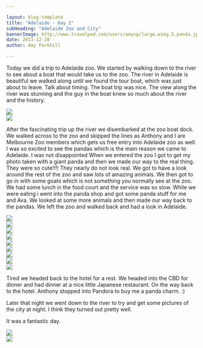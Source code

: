 ```yaml
---

layout: blog-template
title: "Adelaide - Day 2"
subHeading: "Adelaide Zoo and City"
bannerImage: http://www.travelpod.com/users/amynp/large.wimg.5.panda.jpg
date: 2011-12-28
author: Amy Parkhill

---
```

Today we did a trip to Adelaide zoo. We started by walking down to the river to see about a boat that would take us to the zoo. The river in Adelaide is beautiful we walked along until we found the tour boat, which was just about to leave. Talk about timing. The boat trip was nice. The view along the river was stunning and the guy in the boat knew so much about the river and the history. 

<div class="center-image"><img src="http://images.travelpod.com/users/amynp/5.1367186770.on-a-cruise.jpg" /></div>
<div class="center-image"><img src="http://images.travelpod.com/users/amynp/5.1367186770.clouds-in-river.jpg" /></div>

After the fascinating trip up the river we disembarked at the zoo boat dock. We walked across to the zoo and skipped the lines as Anthony and I are Melbourne Zoo members which gets us free entry into Adelaide zoo as well. I was so excited to see the pandas which is the main reason we came to Adelaide. I was not disappointed When we entered the zoo I got to get my photo taken with a giant panda and then we made our way to the real thing. They were so cute!!!! They nearly do not look real. We got to have a look around the rest of the zoo and saw lots of amazing animals. We then got to go in with some goats which is not something you normally see at the zoo. We had some lunch in the food court and the service was so slow. While we were eating i went into the panda shop and got some panda stuff for me and Ava. We looked at some more animals and then made our way back to the pandas. We left the zoo and walked back and had a look in Adelaide. 

<div class="center-image"><img src="http://images.travelpod.com/users/amynp/5.1367186770.me-and-a-panda.jpg" /></div>
<div class="center-image"><img src="http://images.travelpod.com/users/amynp/5.1367186770.panda.jpg" /></div>
<div class="center-image"><img src="http://images.travelpod.com/users/amynp/5.1367186770.3-panda.jpg" /></div>
<div class="center-image"><img src="http://images.travelpod.com/users/amynp/5.1367186770.5-panda.jpg" /></div>
<div class="center-image"><img src="http://images.travelpod.com/users/amynp/5.1367186770.flamingoes.jpg" /></div>
<div class="center-image"><img src="http://images.travelpod.com/users/amynp/5.1367186770.birdy.jpg" /></div>
<div class="center-image"><img src="http://images.travelpod.com/users/amynp/5.1367186770.swimming-steve.jpg" /></div>
<div class="center-image"><img src="http://images.travelpod.com/users/amynp/5.1367186770.goat-on-a-stick.jpg" /></div>
<div class="center-image"><img src="http://images.travelpod.com/users/amynp/5.1367186770.otter.jpg" /></div>


Tired we  headed back to the hotel for a rest. We headed into the CBD for dinner and had dinner at a nice little Japanese restaurant. On the way back to the hotel. Anthony stopped into Pandora to buy me a panda charm. :)

Later that night we went down to the river to try and get some pictures of the city at night. I think they turned out pretty well.

It was a fantastic day.

<div class="center-image"><img src="http://images.travelpod.com/users/amynp/5.1367186770.adelaide-at-night.jpg" /></div>
<div class="center-image"><img src="http://images.travelpod.com/users/amynp/5.1367186770.3-adelaide-at-night.jpg" /></div>
